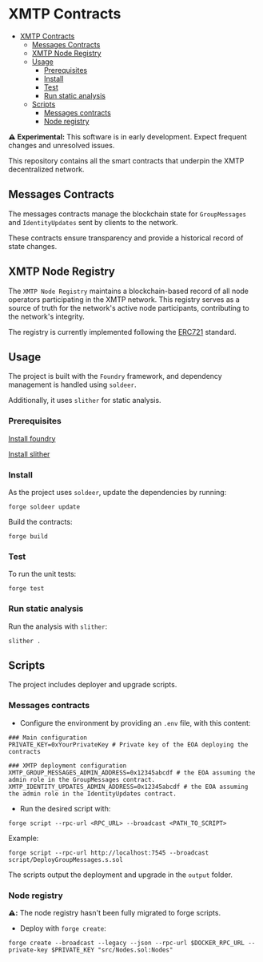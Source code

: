 # XMTP Contracts

- [XMTP Contracts](#xmtp-contracts)
  - [Messages Contracts](#messages-contracts)
  - [XMTP Node Registry](#xmtp-node-registry)
  - [Usage](#usage)
    - [Prerequisites](#prerequisites)
    - [Install](#install)
    - [Test](#test)
    - [Run static analysis](#run-static-analysis)
  - [Scripts](#scripts)
    - [Messages contracts](#messages-contracts-1)
    - [Node registry](#node-registry)

**⚠️ Experimental:** This software is in early development. Expect frequent changes and unresolved issues.

This repository contains all the smart contracts that underpin the XMTP decentralized network.

## Messages Contracts

The messages contracts manage the blockchain state for `GroupMessages` and `IdentityUpdates` sent by clients to the network.

These contracts ensure transparency and provide a historical record of state changes.

## XMTP Node Registry

The `XMTP Node Registry` maintains a blockchain-based record of all node operators participating in the XMTP network. This registry serves as a source of truth for the network's active node participants, contributing to the network's integrity.

The registry is currently implemented following the [ERC721](https://eips.ethereum.org/EIPS/eip-721) standard.

## Usage

The project is built with the `Foundry` framework, and dependency management is handled using `soldeer`.

Additionally, it uses `slither` for static analysis.

### Prerequisites

[Install foundry](https://book.getfoundry.sh/getting-started/installation)

[Install slither](https://github.com/crytic/slither?tab=readme-ov-file#how-to-install)

### Install

As the project uses `soldeer`, update the dependencies by running:

```shell
forge soldeer update
```

Build the contracts:

```shell
forge build
```

### Test

To run the unit tests:

```shell
forge test
```

### Run static analysis

Run the analysis with `slither`:

```shell
slither .
```

## Scripts

The project includes deployer and upgrade scripts.

### Messages contracts

- Configure the environment by providing an `.env` file, with this content:

```shell
### Main configuration
PRIVATE_KEY=0xYourPrivateKey # Private key of the EOA deploying the contracts

### XMTP deployment configuration
XMTP_GROUP_MESSAGES_ADMIN_ADDRESS=0x12345abcdf # the EOA assuming the admin role in the GroupMessages contract.
XMTP_IDENTITY_UPDATES_ADMIN_ADDRESS=0x12345abcdf # the EOA assuming the admin role in the IdentityUpdates contract.
```

- Run the desired script with:

```shell
forge script --rpc-url <RPC_URL> --broadcast <PATH_TO_SCRIPT>
```

Example:

```shell
forge script --rpc-url http://localhost:7545 --broadcast script/DeployGroupMessages.s.sol
```

The scripts output the deployment and upgrade in the `output` folder.

### Node registry

**⚠️:** The node registry hasn't been fully migrated to forge scripts.

- Deploy with `forge create`:

```shell
forge create --broadcast --legacy --json --rpc-url $DOCKER_RPC_URL --private-key $PRIVATE_KEY "src/Nodes.sol:Nodes"
```

